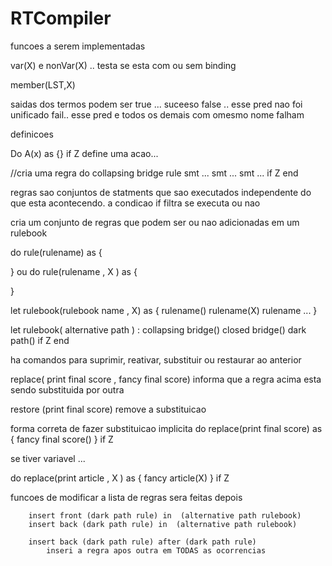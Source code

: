 ﻿# RTCompiler



funcoes a serem implementadas

var(X) e nonVar(X) .. testa se esta com ou sem binding

member(LST,X) 

saidas dos termos podem ser 
  true ... suceeso
  false .. esse pred nao foi unificado
  fail.. esse pred e todos os demais com omesmo nome falham


definicoes

Do A(x) as {} if Z 
   define uma acao... 


   //cria uma regra
do collapsing bridge rule
   smt ...
   smt ...
   smt ...
if Z
end

regras sao conjuntos de statments que sao executados independente do que esta acontecendo. a condicao if filtra se executa ou nao


cria um conjunto de regras que podem ser ou nao adicionadas em um rulebook


do rule(rulename) as 
{

} 
ou
do rule(rulename , X ) as 
{

} 


let rulebook(rulebook name , X) as
{
   rulename()
   rulename(X)
   rulename
   ...
}



let rulebook( alternative path ) :
       collapsing bridge() 
	   closed bridge() 
	   dark path() 
if Z
end 

ha comandos para suprimir, reativar, substituir ou restaurar ao anterior

replace(  print final score ,  fancy final score) 
  informa que a regra acima esta sendo substituida por outra

restore (print final score)
  remove a substituicao


forma correta de fazer substituicao implicita
do replace(print final score) as 
   {
       fancy final score()
   }
   if  Z 

se tiver variavel ...

do replace(print article , X ) as 
   {
       fancy article(X)
   }
   if  Z 

   funcoes de modificar a lista de regras sera feitas depois

		insert front (dark path rule) in  (alternative path rulebook)
		insert back (dark path rule) in  (alternative path rulebook)

		insert back (dark path rule) after (dark path rule)
			inseri a regra apos outra em TODAS as ocorrencias

